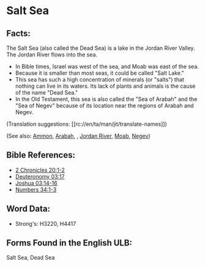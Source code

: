 # Salt Sea

## Facts:

The Salt Sea (also called the Dead Sea) is a lake in the Jordan River Valley. The Jordan River flows into the sea.

* In Bible times, Israel was west of the sea, and Moab was east of the sea.
* Because it is smaller than most seas, it could be called "Salt Lake."
* This sea has such a high concentration of minerals (or "salts") that nothing can live in its waters. Its lack of plants and animals is the cause of the name "Dead Sea."
* In the Old Testament, this sea is also called the "Sea of Arabah" and the "Sea of Negev" because of its location near the regions of Arabah and Negev.

(Translation suggestions: [[rc://en/ta/man/jit/translate-names]])

(See also: [Ammon](../names/ammon.md), [Arabah](../names/arabah.md), , [Jordan River](../names/jordanriver.md), [Moab](../names/moab.md), [Negev](../names/negev.md))

## Bible References:

* [2 Chronicles 20:1-2](rc://en/tn/help/2ch/20/01)
* [Deuteronomy 03:17](rc://en/tn/help/deu/03/17)
* [Joshua 03:14-16](rc://en/tn/help/jos/03/14)
* [Numbers 34:1-3](rc://en/tn/help/num/34/01)

## Word Data:

* Strong's: H3220, H4417

## Forms Found in the English ULB:

Salt Sea, Dead Sea
